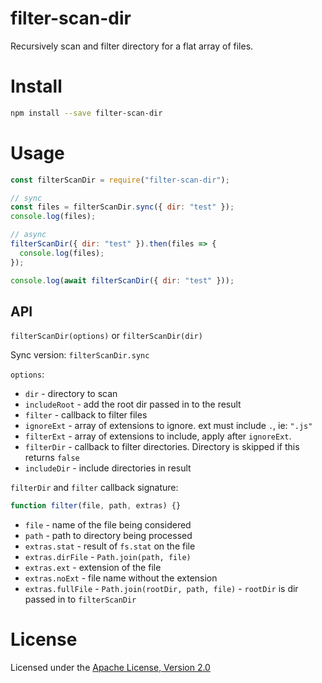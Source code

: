 # filter-scan-dir

Recursively scan and filter directory for a flat array of files.

# Install

```bash
npm install --save filter-scan-dir
```

# Usage

```js
const filterScanDir = require("filter-scan-dir");

// sync
const files = filterScanDir.sync({ dir: "test" });
console.log(files);

// async
filterScanDir({ dir: "test" }).then(files => {
  console.log(files);
});

console.log(await filterScanDir({ dir: "test" }));
```

## API

`filterScanDir(options)` or `filterScanDir(dir)`

Sync version: `filterScanDir.sync`

`options`:

- `dir` - directory to scan
- `includeRoot` - add the root dir passed in to the result
- `filter` - callback to filter files
- `ignoreExt` - array of extensions to ignore. ext must include `.`, ie: `".js"`
- `filterExt` - array of extensions to include, apply after `ignoreExt`.
- `filterDir` - callback to filter directories. Directory is skipped if this returns `false`
- `includeDir` - include directories in result

`filterDir` and `filter` callback signature:

```js
function filter(file, path, extras) {}
```

- `file` - name of the file being considered
- `path` - path to directory being processed
- `extras.stat` - result of `fs.stat` on the file
- `extras.dirFile` - `Path.join(path, file)`
- `extras.ext` - extension of the file
- `extras.noExt` - file name without the extension
- `extras.fullFile` - `Path.join(rootDir, path, file)` - `rootDir` is dir passed in to `filterScanDir`

# License

Licensed under the [Apache License, Version 2.0](https://www.apache.org/licenses/LICENSE-2.0)
